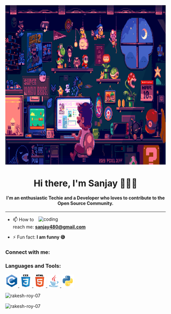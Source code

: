 <img src="https://github.com/code-crafter-480/code-crafter-480/blob/main/dgdidfa-0a46e71a-b401-4b73-ac6c-80627deb1503.gif" alt="logo" width="1200" height="500" />


<h1 align="center">Hi there, I'm Sanjay 🙋🏽‍♂️</h1>
<h4 align="center">I'm an enthusiastic Techie and a Developer who loves to contribute to the Open Source Community.</h4>
<hr>

<img align="right" alt="coding" width="400" src="https://user-images.githubusercontent.com/55389276/140866485-8fb1c876-9a8f-4d6a-98dc-08c4981eaf70.gif">

- 📫 How to reach me: **sanjay480@gmail.com**

- ⚡ Fun fact: **I am funny 😅**

<h3 align="left">Connect with me:</h3>
<p align="left">
  <!-- You can add your social links here -->
</p>

<h3 align="left">Languages and Tools:</h3>
<p align="left"> 
  <a href="https://www.cprogramming.com/" target="_blank" rel="noreferrer"> 
    <img src="https://raw.githubusercontent.com/devicons/devicon/master/icons/c/c-original.svg" alt="c" width="40" height="40"/> 
  </a> 
  <a href="https://www.w3schools.com/css/" target="_blank" rel="noreferrer"> 
    <img src="https://raw.githubusercontent.com/devicons/devicon/master/icons/css3/css3-original-wordmark.svg" alt="css3" width="40" height="40"/> 
  </a> 
  <a href="https://www.w3.org/html/" target="_blank" rel="noreferrer"> 
    <img src="https://raw.githubusercontent.com/devicons/devicon/master/icons/html5/html5-original-wordmark.svg" alt="html5" width="40" height="40"/> 
  </a> 
  <a href="https://www.java.com" target="_blank" rel="noreferrer"> 
    <img src="https://raw.githubusercontent.com/devicons/devicon/master/icons/java/java-original.svg" alt="java" width="40" height="40"/> 
  </a> 
  <a href="https://www.python.org" target="_blank" rel="noreferrer"> 
    <img src="https://raw.githubusercontent.com/devicons/devicon/master/icons/python/python-original.svg" alt="python" width="40" height="40"/> 
  </a> 
</p>

<p>
  <img align="center" src="https://github-readme-stats.vercel.app/api/top-langs?username=rakesh-roy-07&show_icons=true&locale=en&layout=compact" alt="rakesh-roy-07" />
</p>

<p>
  <img align="center" src="https://github-readme-streak-stats.herokuapp.com/?user=rakesh-roy-07&" alt="rakesh-roy-07" />
</p>
